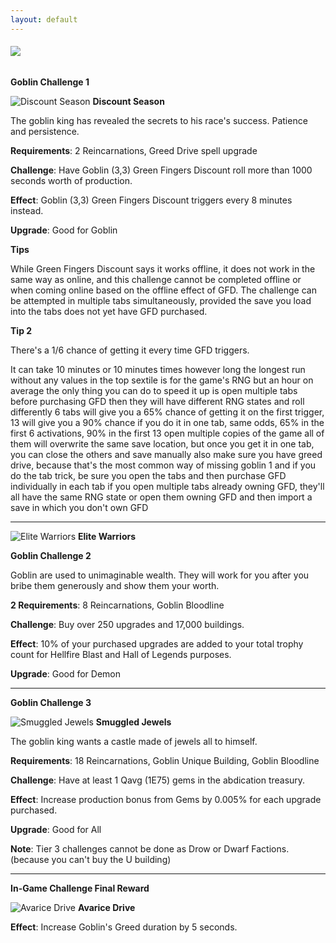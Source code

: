 ```yaml
---
layout: default
---
```


###### [![](/realm/assets/img/picks/ChallengesTopPage.png)](/realm/Challenges/)

**Goblin Challenge 1**

![](/realm/assets/img/picks/DiscountSeasonChallenges.png "Discount Season") **Discount Season**

The goblin king has revealed the secrets to his race's success. Patience and persistence.

**Requirements**: 2 Reincarnations, Greed Drive spell upgrade

**Challenge**: Have Goblin (3,3) Green Fingers Discount roll more than 1000 seconds worth of production.

**Effect**: Goblin (3,3) Green Fingers Discount triggers every 8 minutes instead.

**Upgrade**: Good for Goblin

**Tips**

While Green Fingers Discount says it works offline, it does not work in the same way as online, and this challenge cannot be completed offline or when coming online based on the offline effect of GFD. The challenge can be attempted in multiple tabs simultaneously, provided the save you load into the tabs does not yet have GFD purchased.

**Tip 2**

There's a 1/6 chance of getting it every time GFD triggers.

It can take 10 minutes or 10 minutes times however long the longest run without any values in the top sextile is for the game's RNG but an hour on average the only thing you can do to speed it up is open multiple tabs before purchasing GFD then they will have different RNG states and roll differently 6 tabs will give you a 65% chance of getting it on the first trigger, 13 will give you a 90% chance if you do it in one tab, same odds, 65% in the first 6 activations, 90% in the first 13 open multiple copies of the game all of them will overwrite the same save location, but once you get it in one tab, you can close the others and save manually also make sure you have greed drive, because that's the most common way of missing goblin 1 and if you do the tab trick, be sure you open the tabs and then purchase GFD individually in each tab if you open multiple tabs already owning GFD, they'll all have the same RNG state or open them owning GFD and then import a save in which you don't own GFD

---

![](/realm/assets/img/picks/EliteWarriorsChallenges.png "Elite Warriors") **Elite Warriors**

**Goblin Challenge 2**

Goblin are used to unimaginable wealth. They will work for you after you bribe them generously and show them your worth.

**2 Requirements**: 8 Reincarnations, Goblin Bloodline

**Challenge**: Buy over 250 upgrades and 17,000 buildings.

**Effect**: 10% of your purchased upgrades are added to your total trophy count for Hellfire Blast and Hall of Legends purposes.

**Upgrade**: Good for Demon

---

**Goblin Challenge 3**

![](/realm/assets/img/picks/SmuggledJewelsChallenges.png "Smuggled Jewels") **Smuggled Jewels**

The goblin king wants a castle made of jewels all to himself.

**Requirements**: 18 Reincarnations, Goblin Unique Building, Goblin Bloodline

**Challenge**: Have at least 1 Qavg (1E75) gems in the abdication treasury.

**Effect**: Increase production bonus from Gems by 0.005% for each upgrade purchased.

**Upgrade**: Good for All

**Note**: Tier 3 challenges cannot be done as Drow or Dwarf Factions. (because you can't buy the U building)

---

**In-Game Challenge Final Reward**

![](/realm/assets/img/picks/AvariceDriveChallenges.png "Avarice Drive") **Avarice Drive**

**Effect**: Increase Goblin's Greed duration by 5 seconds.